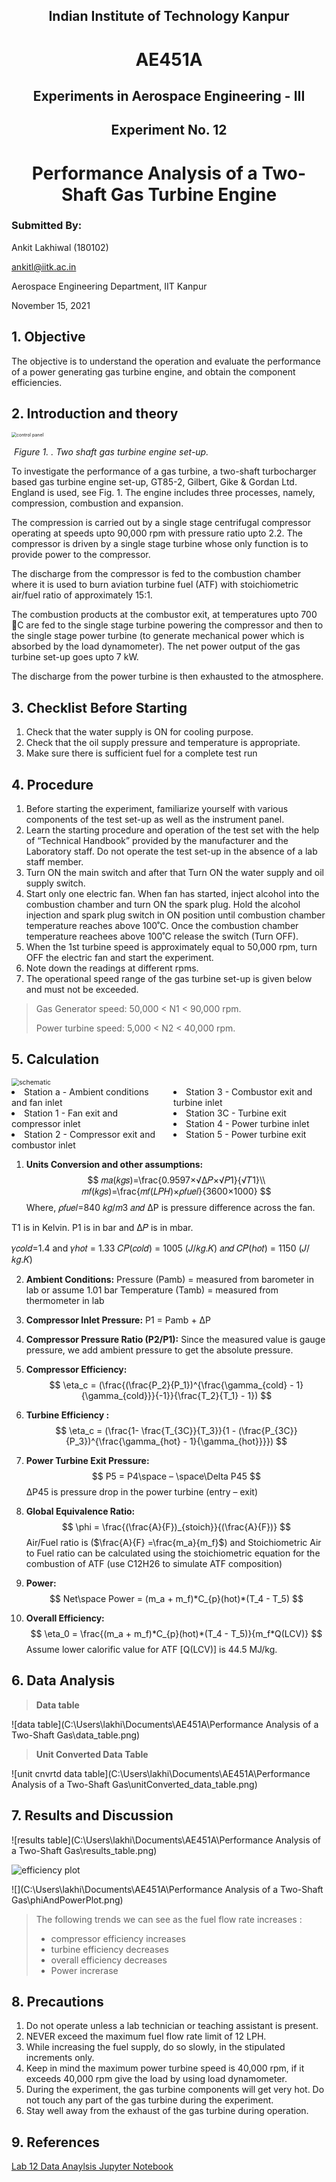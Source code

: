 <h2 align ="center">Indian Institute of Technology Kanpur</h2>

<h1 align ="center">AE451A</h1>

<h2 align = "center">Experiments in Aerospace Engineering - III</h2>



<h2 align = "center">Experiment No. 12</h2>

<h1 align = "center">Performance Analysis of a Two-Shaft Gas Turbine Engine</h1>



### Submitted By:

Ankit Lakhiwal (180102)

[ankitl@iitk.ac.in](To:ankitl@iitk.ac.in)

Aerospace Engineering Department, IIT Kanpur

November 15, 2021



## 1. Objective

The objective is to understand the operation and evaluate the performance of a power generating gas turbine engine, and obtain the component efficiencies.

## 2. Introduction and theory

<img src="C:\Users\lakhi\AppData\Roaming\Typora\typora-user-images\image-20211112120441893.png" alt="control panel" style="zoom:50%;" />

​													*Figure 1. . Two shaft gas turbine engine set-up.*

To investigate the performance of a gas turbine, a two-shaft turbocharger based gas turbine engine set-up, GT85-2, Gilbert, Gike & Gordan Ltd. England is used, see Fig. 1. The engine includes three processes, namely, compression, combustion and expansion. 

The compression is carried out by a single stage centrifugal compressor operating at speeds upto 90,000 rpm with pressure ratio upto 2.2. The compressor is driven by a single stage turbine whose only function is to provide power to the compressor. 

The discharge from the compressor is fed to the combustion chamber where it is used to burn aviation turbine fuel (ATF) with stoichiometric air/fuel ratio of approximately 15:1. 

The combustion products at the combustor exit, at temperatures upto 700 C are fed to the single stage turbine powering the compressor and then to the single stage power turbine (to generate mechanical power which is absorbed by the load dynamometer). The net power output of the gas turbine set-up goes upto 7 kW. 

The discharge from the power turbine is then exhausted to the atmosphere.

## 3. Checklist Before Starting 

1. Check that the water supply is ON for cooling purpose. 
2. Check that the oil supply pressure and temperature is appropriate. 
3. Make sure there is sufficient fuel for a complete test run

## 4. Procedure

1. Before starting the experiment, familiarize yourself with various components of the test set-up as well as the instrument panel.
2. Learn the starting procedure and operation of the test set with the help of “Technical Handbook” provided by the manufacturer and the Laboratory staff. Do not operate the test set-up in the absence of a lab staff member. 
3. Turn ON the main switch and after that Turn ON the water supply and oil supply switch.
4. Start only one electric fan. When fan has started, inject alcohol into the combustion chamber and turn ON the spark plug. Hold the alcohol injection and spark plug switch in ON position until combustion chamber temperature reaches above 100˚C. Once the combustion chamber temperature reachees above 100˚C release the switch (Turn OFF). 
5. When the 1st turbine speed is approximately equal to 50,000 rpm, turn OFF the electric fan and start the experiment. 
6. Note down the readings at different rpms. 
7. The operational speed range of the gas turbine set-up is given below and must not be exceeded.

> Gas Generator speed: 50,000 < N1 < 90,000 rpm. 
>
> Power turbine speed: 5,000 < N2 < 40,000 rpm.

## 5. Calculation

<img src="C:\Users\lakhi\Documents\AE451A\Performance Analysis of a Two-Shaft Gas\schematic.png" alt="schematic" style="zoom:75%;" />

<div style = "columns:2">
   	<li>Station a - Ambient conditions and fan inlet</li>
    <li>Station 1 - Fan exit and compressor inlet</li>
    <li>Station 2 - Compressor exit and combustor inlet </li>
    <li>Station 3 - Combustor exit and turbine inlet </li>
    <li>Station 3C - Turbine exit </li>
    <li>Station 4 - Power turbine inlet </li>
    <li>Station 5 - Power turbine exit</li>
</div>

1. **Units Conversion and other assumptions:**
$$
𝑚𝑎(𝑘𝑔𝑠)=\frac{0.9597×√Δ𝑃×√𝑃1}{√𝑇1}\\
  𝑚𝑓(𝑘𝑔𝑠)=\frac{𝑚𝑓(𝐿𝑃𝐻)×𝜌𝑓𝑢𝑒𝑙}{3600×1000}
$$
  Where, 𝜌𝑓𝑢𝑒𝑙=840 𝑘𝑔/𝑚3 𝑎𝑛𝑑
  ΔP is pressure difference across the fan.

  T1 is in Kelvin.
  P1 is in bar and Δ𝑃 is in mbar. 

  𝛾𝑐𝑜𝑙𝑑=1.4 and 𝛾ℎ𝑜𝑡 = 1.33
  𝐶𝑃(𝑐𝑜𝑙𝑑) = 1005 (𝐽/𝑘𝑔.𝐾) 𝑎𝑛𝑑 𝐶𝑃(ℎ𝑜𝑡) = 1150 (𝐽/𝑘𝑔.𝐾)

2. **Ambient Conditions:**
    Pressure (Pamb) = measured from barometer in lab or assume 1.01 bar
    Temperature (Tamb) = measured from thermometer in lab

3. **Compressor Inlet Pressure:**
    P1 = Pamb + ΔP

4. **Compressor Pressure Ratio (P2/P1):**
    Since the measured value is gauge pressure, we add ambient pressure to get the absolute pressure.

5. **Compressor Efficiency:**
   $$
   \eta_c = (\frac{(\frac{P_2}{P_1})^{\frac{\gamma_{cold} - 1}{\gamma_{cold}}}{-1}}{\frac{T_2}{T_1} - 1})
   $$

6. **Turbine Efficiency :**
   $$
   \eta_c = (\frac{1- \frac{T_{3C}}{T_3}}{1 - (\frac{P_{3C}}{P_3})^{\frac{\gamma_{hot} - 1}{\gamma_{hot}}}})
   $$
   
   
   
   
7. **Power Turbine Exit Pressure:**
   $$
   P5 = P4\space – \space\Delta P45
   $$
   ΔP45 is pressure drop in the power turbine (entry – exit)

8. **Global Equivalence Ratio:**
   $$
   \phi = \frac{(\frac{A}{F})_{stoich}}{(\frac{A}{F})}
   $$
   Air/Fuel ratio is ($\frac{A}{F} =\frac{m_a}{m_f}$) and Stoichiometric Air to Fuel ratio can be calculated using the stoichiometric equation for the combustion of ATF (use C12H26 to simulate ATF composition)

9. **Power:**
   $$
   Net\space Power = (m_a + m_f)*C_{p}(hot)*(T_4 - T_5)
   $$
   
10. **Overall Efficiency:**
    $$
    \eta_0 = \frac{(m_a + m_f)*C_{p}(hot)*(T_4 - T_5)}{m_f*Q(LCV)}
    $$
    Assume lower calorific value for ATF [Q(LCV)] is 44.5 MJ/kg.

## 6. Data Analysis

> **Data table**

![data table](C:\Users\lakhi\Documents\AE451A\Performance Analysis of a Two-Shaft Gas\data_table.png)

> **Unit Converted Data Table**

![unit cnvrtd data table](C:\Users\lakhi\Documents\AE451A\Performance Analysis of a Two-Shaft Gas\unitConverted_data_table.png)

## 7. Results and Discussion

![results table](C:\Users\lakhi\Documents\AE451A\Performance Analysis of a Two-Shaft Gas\results_table.png)

<img src="C:\Users\lakhi\Documents\AE451A\Performance Analysis of a Two-Shaft Gas\effPlot.png" alt="efficiency plot"  />

![](C:\Users\lakhi\Documents\AE451A\Performance Analysis of a Two-Shaft Gas\phiAndPowerPlot.png)

> The following trends we can see as the fuel flow rate increases :
>
> - compressor efficiency increases
> - turbine efficiency decreases
> - overall efficiency decreases
> - Power increrase

## 8. Precautions

1. Do not operate unless a lab technician or teaching assistant is present. 
2.  NEVER exceed the maximum fuel flow rate limit of 12 LPH. 
3. While increasing the fuel supply, do so slowly, in the stipulated increments only. 
4. Keep in mind the maximum power turbine speed is 40,000 rpm, if it exceeds 40,000 rpm give the load by using load dynamometer. 
5. During the experiment, the gas turbine components will get very hot. Do not touch any part of the gas turbine during the experiment.
6. Stay well away from the exhaust of the gas turbine during operation.

## 9. References

[Lab 12 Data Anaylsis Jupyter Notebook](https://colab.research.google.com/drive/1aRUKFnkyDTHUFXw_w2kp9qHcCdeKMQzQ#scrollTo=8D7zhf0slGRt)